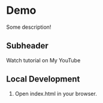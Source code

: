 # Demo

Some description!

## Subheader

Watch tutorial on My YouTube

## Local Development
1. Open index.html in your browser.
